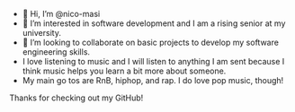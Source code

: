 - 👋 Hi, I’m @nico-masi
- 👀 I’m interested in software development and I am a rising senior at my university.
- 💞️ I’m looking to collaborate on basic projects to develop my software engineering skills.
- I love listening to music and I will listen to anything I am sent because I think music helps you learn a bit more about someone.
- My main go tos are RnB, hiphop, and rap. I do love pop music, though!

Thanks for checking out my GitHub!
